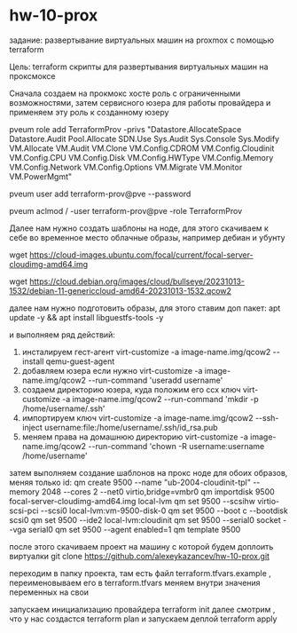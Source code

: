 # hw-10-prox

задание:
развертывание виртуальных машин на proxmox с помощью terraform

Цель:
terraform скрипты для развертывания виртуальных машин на проксмоксе

Сначала создаем на прокмокс хосте роль с ограниченными возможностями, затем сервисного юзера для работы провайдера и применяем эту роль к созданному юзеру

pveum role add TerraformProv -privs "Datastore.AllocateSpace Datastore.Audit Pool.Allocate SDN.Use Sys.Audit Sys.Console Sys.Modify VM.Allocate VM.Audit VM.Clone VM.Config.CDROM VM.Config.Cloudinit VM.Config.CPU VM.Config.Disk VM.Config.HWType VM.Config.Memory VM.Config.Network VM.Config.Options VM.Migrate VM.Monitor VM.PowerMgmt"

pveum user add terraform-prov@pve --password <password>

pveum aclmod / -user terraform-prov@pve -role TerraformProv

Далее нам нужно создать шаблоны на ноде, для этого скачиваем к себе во временное место облачные образы, например дебиан и убунту

wget https://cloud-images.ubuntu.com/focal/current/focal-server-cloudimg-amd64.img

wget https://cloud.debian.org/images/cloud/bullseye/20231013-1532/debian-11-genericcloud-amd64-20231013-1532.qcow2

далее нам нужно подготовить образы, для этого ставим доп пакет:  apt update -y && apt install libguestfs-tools -y

и выполняем ряд действий: 
1. инсталируем гест-агент
virt-customize -a image-name.img/qcow2 --install qemu-guest-agent
2. добавляем юзера если нужно
virt-customize -a image-name.img/qcow2 --run-command 'useradd username'
3. создаем директорию юзера, куда положим его ссх ключ 
virt-customize -a image-name.img/qcow2 --run-command 'mkdir -p /home/username/.ssh'
4. импортируем ключ
virt-customize -a image-name.img/qcow2 --ssh-inject username:file:/home/username/.ssh/id_rsa.pub
5. меняем права на домашнюю директорию
virt-customize -a image-name.img/qcow2 --run-command 'chown -R username:username /home/username'

затем выполняем создание шаблонов на прокс ноде для обоих образов, меняя только id:
qm create 9500 --name "ub-2004-cloudinit-tpl" --memory 2048 --cores 2 --net0 virtio,bridge=vmbr0
qm importdisk 9500 focal-server-cloudimg-amd64.img local-lvm
qm set 9500 --scsihw virtio-scsi-pci --scsi0 local-lvm:vm-9500-disk-0
qm set 9500 --boot c --bootdisk scsi0
qm set 9500 --ide2 local-lvm:cloudinit
qm set 9500 --serial0 socket --vga serial0
qm set 9500 --agent enabled=1
qm template 9500

после этого скачиваем проект на машину с которой будем доплоить виртуалки
git clone https://github.com/alexeykazancev/hw-10-prox.git

переходим в папку проекта, там есть файл terraform.tfvars.example , переименовываем его в terraform.tfvars меняем внутри значения переменных на свои

запускаем инициализацию провайдера
terraform init
далее смотрим , что у нас создастся
terraform plan
и запускаем деплой
terraform apply